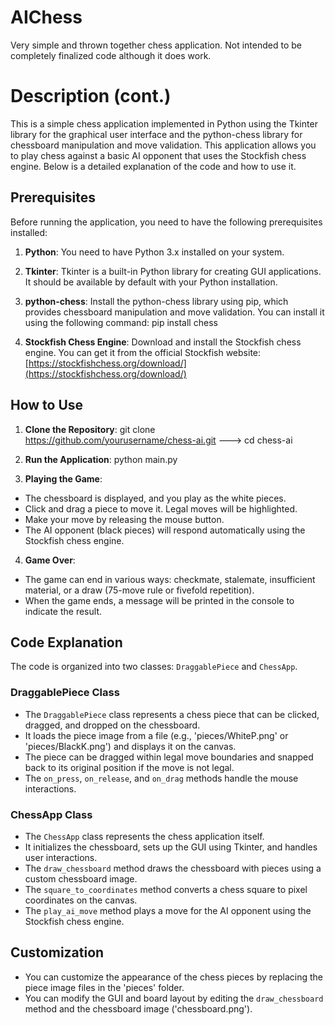 # AIChess
Very simple and thrown together chess application. Not intended to be completely finalized code although it does work.


# Description (cont.)
This is a simple chess application implemented in Python using the Tkinter library for the graphical user interface and the python-chess library for chessboard manipulation and move validation. This application allows you to play chess against a basic AI opponent that uses the Stockfish chess engine. Below is a detailed explanation of the code and how to use it.

## Prerequisites

Before running the application, you need to have the following prerequisites installed:

1. **Python**: You need to have Python 3.x installed on your system.

2. **Tkinter**: Tkinter is a built-in Python library for creating GUI applications. It should be available by default with your Python installation.

3. **python-chess**: Install the python-chess library using pip, which provides chessboard manipulation and move validation. You can install it using the following command: pip install chess
   
4. **Stockfish Chess Engine**: Download and install the Stockfish chess engine. You can get it from the official Stockfish website: [https://stockfishchess.org/download/](https://stockfishchess.org/download/)

## How to Use

1. **Clone the Repository**: git clone https://github.com/yourusername/chess-ai.git --->  cd chess-ai

2. **Run the Application**: python main.py

3. **Playing the Game**:

- The chessboard is displayed, and you play as the white pieces.
- Click and drag a piece to move it. Legal moves will be highlighted.
- Make your move by releasing the mouse button.
- The AI opponent (black pieces) will respond automatically using the Stockfish chess engine.

4. **Game Over**:

- The game can end in various ways: checkmate, stalemate, insufficient material, or a draw (75-move rule or fivefold repetition).
- When the game ends, a message will be printed in the console to indicate the result.

## Code Explanation

The code is organized into two classes: `DraggablePiece` and `ChessApp`.

### DraggablePiece Class

- The `DraggablePiece` class represents a chess piece that can be clicked, dragged, and dropped on the chessboard.
- It loads the piece image from a file (e.g., 'pieces/WhiteP.png' or 'pieces/BlackK.png') and displays it on the canvas.
- The piece can be dragged within legal move boundaries and snapped back to its original position if the move is not legal.
- The `on_press`, `on_release`, and `on_drag` methods handle the mouse interactions.

### ChessApp Class

- The `ChessApp` class represents the chess application itself.
- It initializes the chessboard, sets up the GUI using Tkinter, and handles user interactions.
- The `draw_chessboard` method draws the chessboard with pieces using a custom chessboard image.
- The `square_to_coordinates` method converts a chess square to pixel coordinates on the canvas.
- The `play_ai_move` method plays a move for the AI opponent using the Stockfish chess engine.

## Customization

- You can customize the appearance of the chess pieces by replacing the piece image files in the 'pieces' folder.
- You can modify the GUI and board layout by editing the `draw_chessboard` method and the chessboard image ('chessboard.png').
